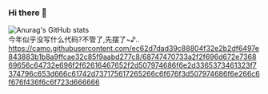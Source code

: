 ### Hi there 👋
![Anurag's GitHub stats](https://github-readme-stats.vercel.app/api?username=zxymiku&show_icons=true&theme=radical)  
今年似乎没写什么代码?不管了,先摆了~♪..
https://camo.githubusercontent.com/ec62d7dad39c88804f32e2b2df6497e843883b1b8a9ffcae32c85f9aabd277c8/68747470733a2f2f696d672e736869656c64732e696f2f62616467652f2d507974686f6e2d3365373461323f7374796c653d666c61742d737175617265266c6f676f3d507974686f6e266c6f676f436f6c6f723d666666


